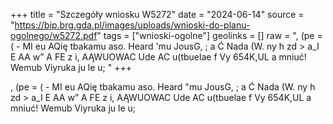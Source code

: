 +++
title = "Szczegóły wniosku W5272"
date = "2024-06-14"
source = "https://bip.brg.gda.pl/images/uploads/wnioski-do-planu-ogolnego/w5272.pdf"
tags = ["wnioski-ogolne"]
geolinks = []
raw = ", (pe = ( - MI eu AQię tbakamu aso. Heard 'mu JousG, ; a Ć Nada (W. ny h zd > a_I E AA w” A FE z i, AĄWUOWAC Ude AC u(tbuelae f Vy 654K,UL a mniuć! Wemub Viyruka ju le u; "
+++

, (pe = ( -
MI eu AQię tbakamu aso. Heard "mu JousG, ; a
Ć
Nada (W. ny h zd > a_I E AA w” A FE z i,
AĄWUOWAC Ude AC u(tbuelae f Vy 654K,UL a mniuć!
Wemub Viyruka ju le u;



